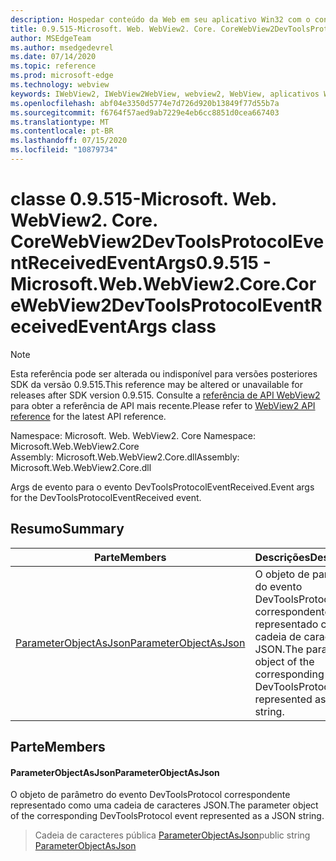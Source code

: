 ```yaml
---
description: Hospedar conteúdo da Web em seu aplicativo Win32 com o controle WebView2 do Microsoft Edge
title: 0.9.515-Microsoft. Web. WebView2. Core. CoreWebView2DevToolsProtocolEventReceivedEventArgs
author: MSEdgeTeam
ms.author: msedgedevrel
ms.date: 07/14/2020
ms.topic: reference
ms.prod: microsoft-edge
ms.technology: webview
keywords: IWebView2, IWebView2WebView, webview2, WebView, aplicativos Win32, Win32, Edge, ICoreWebView2, ICoreWebView2Controller, controle do navegador, HTML Edge
ms.openlocfilehash: abf04e3350d5774e7d726d920b13849f77d55b7a
ms.sourcegitcommit: f6764f57aed9ab7229e4eb6cc8851d0cea667403
ms.translationtype: MT
ms.contentlocale: pt-BR
ms.lasthandoff: 07/15/2020
ms.locfileid: "10879734"
---
```

# <span data-ttu-id="099c2-104">classe 0.9.515-Microsoft. Web. WebView2. Core. CoreWebView2DevToolsProtocolEventReceivedEventArgs</span><span class="sxs-lookup"><span data-stu-id="099c2-104">0.9.515 - Microsoft.Web.WebView2.Core.CoreWebView2DevToolsProtocolEventReceivedEventArgs class</span></span> 

> [!NOTE]
> <span data-ttu-id="099c2-105">Esta referência pode ser alterada ou indisponível para versões posteriores SDK da versão 0.9.515.</span><span class="sxs-lookup"><span data-stu-id="099c2-105">This reference may be altered or unavailable for releases after SDK version 0.9.515.</span></span> <span data-ttu-id="099c2-106">Consulte a [referência de API WebView2](../../../webview2-api-reference.md) para obter a referência de API mais recente.</span><span class="sxs-lookup"><span data-stu-id="099c2-106">Please refer to [WebView2 API reference](../../../webview2-api-reference.md) for the latest API reference.</span></span>

<span data-ttu-id="099c2-107">Namespace: Microsoft. Web. WebView2. Core </span><span class="sxs-lookup"><span data-stu-id="099c2-107">Namespace: Microsoft.Web.WebView2.Core</span></span>\
<span data-ttu-id="099c2-108">Assembly: Microsoft.Web.WebView2.Core.dll</span><span class="sxs-lookup"><span data-stu-id="099c2-108">Assembly: Microsoft.Web.WebView2.Core.dll</span></span>

<span data-ttu-id="099c2-109">Args de evento para o evento DevToolsProtocolEventReceived.</span><span class="sxs-lookup"><span data-stu-id="099c2-109">Event args for the DevToolsProtocolEventReceived event.</span></span>

## <span data-ttu-id="099c2-110">Resumo</span><span class="sxs-lookup"><span data-stu-id="099c2-110">Summary</span></span>

 <span data-ttu-id="099c2-111">Parte</span><span class="sxs-lookup"><span data-stu-id="099c2-111">Members</span></span>                        | <span data-ttu-id="099c2-112">Descrições</span><span class="sxs-lookup"><span data-stu-id="099c2-112">Descriptions</span></span>
--------------------------------|---------------------------------------------
[<span data-ttu-id="099c2-113">ParameterObjectAsJson</span><span class="sxs-lookup"><span data-stu-id="099c2-113">ParameterObjectAsJson</span></span>](#parameterobjectasjson) | <span data-ttu-id="099c2-114">O objeto de parâmetro do evento DevToolsProtocol correspondente representado como uma cadeia de caracteres JSON.</span><span class="sxs-lookup"><span data-stu-id="099c2-114">The parameter object of the corresponding DevToolsProtocol event represented as a JSON string.</span></span>

## <span data-ttu-id="099c2-115">Parte</span><span class="sxs-lookup"><span data-stu-id="099c2-115">Members</span></span>

#### <span data-ttu-id="099c2-116">ParameterObjectAsJson</span><span class="sxs-lookup"><span data-stu-id="099c2-116">ParameterObjectAsJson</span></span> 

<span data-ttu-id="099c2-117">O objeto de parâmetro do evento DevToolsProtocol correspondente representado como uma cadeia de caracteres JSON.</span><span class="sxs-lookup"><span data-stu-id="099c2-117">The parameter object of the corresponding DevToolsProtocol event represented as a JSON string.</span></span>

> <span data-ttu-id="099c2-118">Cadeia de caracteres pública [ParameterObjectAsJson](#parameterobjectasjson)</span><span class="sxs-lookup"><span data-stu-id="099c2-118">public string [ParameterObjectAsJson](#parameterobjectasjson)</span></span>

